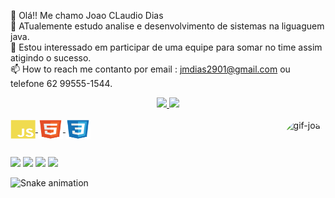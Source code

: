 👋 Olá!! Me chamo Joao CLaudio Dias <br>
🌱 ATualemente estudo analise e desenvolvimento de sistemas na liguaguem java.<br>
💞️ Estou interessado em participar de uma equipe para somar no time assim atigindo o sucesso.<br>
📫 How to reach me contanto por email : jmdias2901@gmail.com ou telefone 62 99555-1544.<br>

<div align="center">
  <a href="https://github.com/joaodiasft">
  <img height="180em" src="https://github-readme-stats.vercel.app/api?username=joaodiasft&show_icons=true&theme=dark&include_all_commits=true&count_private=true"/>
  <img height="180em" src="https://github-readme-stats.vercel.app/api/top-langs/?username=joaodiasft&layout=compact&langs_count=7&theme=dark"/>
</div>
  
 <div style="display: inline_block"><br>
  <img align="center" alt="Linguaguem-Js" height="30" width="40" src="https://raw.githubusercontent.com/devicons/devicon/master/icons/javascript/javascript-plain.svg">
  <img align="center" alt="Linguaguem-HTML" height="30" width="40" src="https://raw.githubusercontent.com/devicons/devicon/master/icons/html5/html5-original.svg">
  <img align="center" alt="Linguaguem-CSS" height="30" width="40" src="https://raw.githubusercontent.com/devicons/devicon/master/icons/css3/css3-original.svg">
  <img align="right" alt="gif-joao" height="150" style="border-radius:50px;" src="">
 </div>
 
  ##
  
  <div> 
  <a href="https://instagram.com/joaocllaudio" target="_blank"><img src="https://img.shields.io/badge/-Instagram-%23E4405F?style=for-the-badge&logo=instagram&logoColor=white" target="_blank"></a>
  <a href = "jmdias2901@gmail.com"><img src="https://img.shields.io/badge/-Gmail-%23333?style=for-the-badge&logo=gmail&logoColor=white" target="_blank"></a>
  <a href="https://www.linkedin.com/in/#" target="_blank"><img src="https://img.shields.io/badge/-LinkedIn-%230077B5?style=for-the-badge&logo=linkedin&logoColor=white" target="_blank"></a> 
    <a href="#" target="_blank"><img src="https://img.shields.io/badge/WhatsApp-25D366?style=for-the-badge&logo=whatsapp&logoColor=white" target="_blank"></a> 
</div>

  ![Snake animation](https://github.com/joaodiasft/joaodiasft/blob/output/github-contribution-grid-snake.svg)

